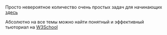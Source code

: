 Просто невероятное количество очень простых задач для начинающих [здесь](https://pythonexercises.rozh2sch.org.ua)

Абсолютно на все темы можно найти понятный и эффективный тьюториал на [W3School](https://www.w3schools.com)
